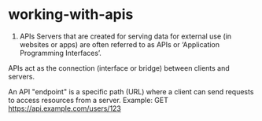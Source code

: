 # working-with-apis

1. APIs
  Servers that are created for serving data for external use (in websites or apps) are often referred to as APIs or ‘Application Programming Interfaces’.

  APIs act as the connection (interface or bridge) between clients and servers.

  An API "endpoint" is a specific path (URL) where a client can send requests to access resources from a server.
  Example: GET https://api.example.com/users/123